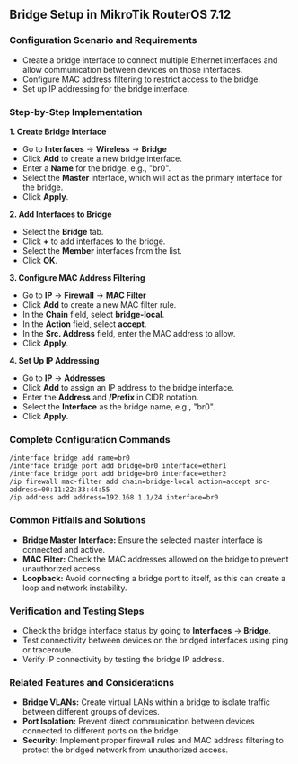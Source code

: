 ## Bridge Setup in MikroTik RouterOS 7.12

### Configuration Scenario and Requirements

- Create a bridge interface to connect multiple Ethernet interfaces and allow communication between devices on those interfaces.
- Configure MAC address filtering to restrict access to the bridge.
- Set up IP addressing for the bridge interface.

### Step-by-Step Implementation

**1. Create Bridge Interface**

- Go to **Interfaces** -> **Wireless** -> **Bridge**
- Click **Add** to create a new bridge interface.
- Enter a **Name** for the bridge, e.g., "br0".
- Select the **Master** interface, which will act as the primary interface for the bridge.
- Click **Apply**.

**2. Add Interfaces to Bridge**

- Select the **Bridge** tab.
- Click **+** to add interfaces to the bridge.
- Select the **Member** interfaces from the list.
- Click **OK**.

**3. Configure MAC Address Filtering**

- Go to **IP** -> **Firewall** -> **MAC Filter**
- Click **Add** to create a new MAC filter rule.
- In the **Chain** field, select **bridge-local**.
- In the **Action** field, select **accept**.
- In the **Src. Address** field, enter the MAC address to allow.
- Click **Apply**.

**4. Set Up IP Addressing**

- Go to **IP** -> **Addresses**
- Click **Add** to assign an IP address to the bridge interface.
- Enter the **Address** and **/Prefix** in CIDR notation.
- Select the **Interface** as the bridge name, e.g., "br0".
- Click **Apply**.

### Complete Configuration Commands

```
/interface bridge add name=br0
/interface bridge port add bridge=br0 interface=ether1
/interface bridge port add bridge=br0 interface=ether2
/ip firewall mac-filter add chain=bridge-local action=accept src-address=00:11:22:33:44:55
/ip address add address=192.168.1.1/24 interface=br0
```

### Common Pitfalls and Solutions

- **Bridge Master Interface:** Ensure the selected master interface is connected and active.
- **MAC Filter:** Check the MAC addresses allowed on the bridge to prevent unauthorized access.
- **Loopback:** Avoid connecting a bridge port to itself, as this can create a loop and network instability.

### Verification and Testing Steps

- Check the bridge interface status by going to **Interfaces** -> **Bridge**.
- Test connectivity between devices on the bridged interfaces using ping or traceroute.
- Verify IP connectivity by testing the bridge IP address.

### Related Features and Considerations

- **Bridge VLANs:** Create virtual LANs within a bridge to isolate traffic between different groups of devices.
- **Port Isolation:** Prevent direct communication between devices connected to different ports on the bridge.
- **Security:** Implement proper firewall rules and MAC address filtering to protect the bridged network from unauthorized access.